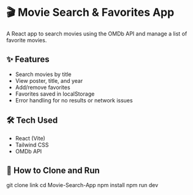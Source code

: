 # 🎬 Movie Search & Favorites App

A React app to search movies using the OMDb API and manage a list of favorite movies.

## ✨ Features

- Search movies by title
- View poster, title, and year
- Add/remove favorites
- Favorites saved in localStorage
- Error handling for no results or network issues

## 🛠 Tech Used

- React (Vite)
- Tailwind CSS
- OMDb API

## 🚀 How to Clone and Run
git clone link
cd Movie-Search-App
npm install
npm run dev
